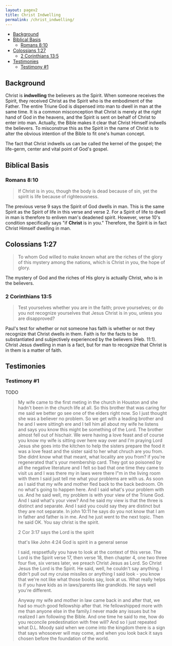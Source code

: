 ```yaml
---
layout: pagev2
title: Christ Indwelling
permalink: /christ_indwelling/
---
```

- [Background](#background)
- [Biblical Basis](#biblical-basis)
  - [Romans 8:10](#romans-810)
- [Colossians 1:27](#colossians-127)
  - [2 Corinthians 13:5](#2-corinthians-135)
- [Testimonies](#testimonies)
  - [Testimony #1](#testimony-1)

## Background

Christ is **indwelling** the believers as the Spirit. When someone receives the Spirit, they received Christ as the Spirit who is the embodiment of the Father. The entire Triune God is dispensed into man to dwell in man at the same time. It is a common misconception that Christ is merely at the right hand of God in the heavens, and the Spirit is sent on behalf of Christ to enter into man. Actually, the Bible makes it clear that Christ Himself indwells the believers. To misconstrue this as the Spirit in the name of Christ is to alter the obvious intention of the Bible to fit one's human concept.

The fact that Christ indwells us can be called the kernel of the gospel; the life-germ, center and vital point of God's gospel.

## Biblical Basis

### Romans 8:10

>If Christ is in you, though the body is dead because of sin, yet the spirit is life because of righteousness.

The previous verse 9 says the Spirit of God dwells in man. This is the same Spirit as the Spirit of life in this verse and verse 2. For a Spirit of life to dwell in man is therefore to enliven man's deadened spirit. However, verse 10's condition specifically says "if **Christ** is in you." Therefore, the Spirit is in fact Christ Himself dwelling in man.

## Colossians 1:27

>To whom God willed to make known what are the riches of the glory of this mystery among the nations, which is Christ in you, the hope of glory.

The mystery of God and the riches of His glory is actually Christ, who is in the believers.

### 2 Corinthians 13:5

>Test yourselves whether you are in the faith; prove yourselves; or do you not recognize yourselves that Jesus Christ is in you, unless you are disapproved?

Paul's test for whether or not someone has faith is whether or not they recognize that Christ dwells in them. Faith is for the facts to be substantiated and subjectively experienced by the believers (Heb. 11:1). Christ Jesus dwelling in man is a fact, but for man to recognize that Christ is in them is a matter of faith.

## Testimonies

### Testimony #1

TODO

> My wife came to the first meting in the church in Houston and she hadn't been in the church life at all. So this brother that was caring for me said we better go see one of the elders right now. So I just thought she was a believer no problem. So we get with a leading brother and he and I were sittingh ere and I tell him all about my wife he listens and says you know this might be something of the Lord. The brother almost fell out of hischair. We were having a love feast and of course you know my wife is sitting over here way over and I'm praying Lord Jesus she goes into the kitchen to help the sisters prepare the food it was a love feast and the sister said to her what chruch are you from. She didnt know what that meant, what locality are you from? if you're regenerated that's your membership card. They got so poisoned by all the negative literature and I felt so bad that one time they came to visit us and I was there my in laws were there I"m in the living room with them I said just tell me what your problems are with us. As soon as I said that my wife and mother fled back to the back bedroom. Oh no what's going to happen here. And I said what's your problem with us. And he said well, my problem is with your view of the Triune God. And I said what's your view? And he said my view is that the three is distinct and separate. And I said you could say they are distinct but they are not separate. In john 10:11 he says do you not know that I am in father and father is in me. And he just went to the next topic. Then he said OK. You say christ is the spirit. 
>
> 2 Cor 3:17 says the Lord is the spirit
> 
> that's like John 4:24 God is spirit in a general sense
>
> I said, respsetfully you have to look at the context of this verse. The Lord is the Spirit verse 17, then verse 18, then chapter 4, one two three four five, six verses later, we preach Christ Jesus as Lord. So Christ Jesus the Lord is the Spirit. He said, well, he couldn't say anything. I didn't pull out my cruise missiles or anything I said look - you know that we're not like what those books say, look at us. What really helps is if you have kids as in laws/parents like grandkids. He says well you're different.
>
> Anyway my wife and mother in law came back in and after that, we had so much good fellowship after that. He fellowshipped more with me than anyone else in the family.I never made any issues but he realized I am following the Bible. And one time he said to me, how do you reconcile predestination with free will? And so I just repeated what D.L. Moody said when we come into the kingdom there is a sign that says whosoever will may come, and when you look back it says chosen before the foundation of the world.